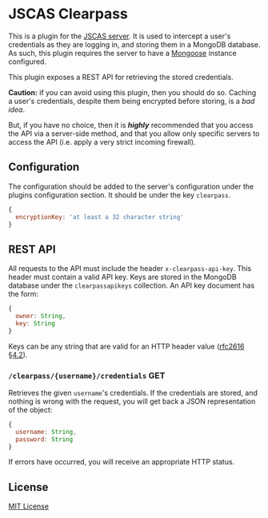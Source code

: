 # JSCAS Clearpass

This is a plugin for the [JSCAS server][server]. It is used to intercept a
user's credentials as they are logging in, and storing them in a MongoDB
database. As such, this plugin requires the server to have a
[Mongoose][mongoose] instance configured.

This plugin exposes a REST API for retrieving the stored credentials.

**Caution:** if you can avoid using this plugin, then you should do so. Caching
a user's credentials, despite them being encrypted before storing, is a
*bad idea*.

But, if you have no choice, then it is ***highly*** recommended that you access
the API via a server-side method, and that you allow only specific servers
to access the API (i.e. apply a very strict incoming firewall).

[server]: https://github.com/jscas/cas-server
[mongoose]: http://mongoosejs.com/

## Configuration

The configuration should be added to the server's configuration under the
plugins configuration section. It should be under the key `clearpass`.

```javascript
{
  encryptionKey: 'at least a 32 character string'
}
```

## REST API

All requests to the API must include the header `x-clearpass-api-key`. This
header must contain a valid API key. Keys are stored in the MongoDB database
under the `clearpassapikeys` collection. An API key document has the form:

```javascript
{
  owner: String,
  key: String
}
```

Keys can be any string that are valid for an HTTP header value
([rfc2616 §4.2][rfc2616]).

[rfc2616]: http://tools.ietf.org/html/rfc2616#section-4.2

### `/clearpass/{username}/credentials` GET

Retrieves the given `username`'s credentials. If the credentials are stored,
and nothing is wrong with the request, you will get back a JSON representation
of the object:

```javascript
{
  username: String,
  password: String
}
```

If errors have occurred, you will receive an appropriate HTTP status.

## License

[MIT License](http://jsumners.mit-license.org/)
